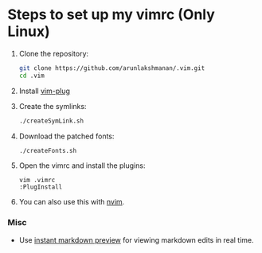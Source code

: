 # Steps to set up my vimrc (Only Linux)

1. Clone the repository:
    ```bash
    git clone https://github.com/arunlakshmanan/.vim.git
    cd .vim
    ```

1. Install [vim-plug](https://github.com/junegunn/vim-plug)

1. Create the symlinks:
    ```bash
    ./createSymLink.sh
    ```

1. Download the patched fonts:
    ```bash
    ./createFonts.sh
    ```

1. Open the vimrc and install the plugins:
    ```
    vim .vimrc
    :PlugInstall
    ```
1. You can also use this with
   [nvim](https://github.com/neovim/neovim/wiki/Installing-Neovim).

### Misc
* Use [instant markdown preview](https://github.com/suan/vim-instant-markdown)
  for viewing markdown edits in real time.
